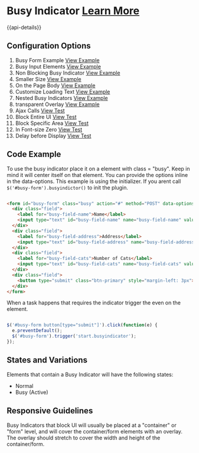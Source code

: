
# Busy Indicator  [Learn More](#)

{{api-details}}

## Configuration Options

1. Busy Form Example [View Example]( ../components/busyindicator/example-index)
2. Busy Input Elements [View Example]( ../components/busyindicator/example-inputs)
3. Non Blocking Busy Indicator [View Example]( ../components/busyindicator/example-non-blocking)
4. Smaller Size [View Example]( ../components/busyindicator/example-small)
5. On the Page Body [View Example]( ../components/busyindicator/example-body)
6. Customize Loading Text [View Example]( ../components/busyindicator/example-custom-loading-text.html)
7. Nested Busy Indicators [View Example]( ../components/busyindicator/example-nested.html)
8. transparent Overlay [View Example]( ../components/busyindicator/example-transparent-overlay.html)
9. Ajax Calls [View Test]( ../components/busyindicator/test-ajax-calls)
10. Block Entire UI [View Test]( ../components/busyindicator/test-ajax-calls)
11. Block Specific Area [View Test]( ../components/busyindicator/test-ajax-calls)
12. In Font-size Zero [View Test]( ../components/busyindicator/test-contained-in-font-size-0)
13. Delay before Display [View Test]( ../components/busyindicator/test-delayed-display.html)

## Code Example

To use the busy indicator place it on a element with class = "busy". Keep in mind it will center itself on that element.
You can provide the options inline in the data-options. This example is using the initializer. If you arent call `$('#busy-form').busyindictor()` to init the plugin.

```html

<form id="busy-form" class="busy" action="#" method="POST" data-options="{ 'displayDelay': 100, 'timeToComplete': 4000 }">
  <div class="field">
    <label for="busy-field-name">Name</label>
    <input type="text" id="busy-field-name" name="busy-field-name" value="" />
  </div>
  <div class="field">
    <label for="busy-field-address">Address</label>
    <input type="text" id="busy-field-address" name="busy-field-address" value="" />
  </div>
  <div class="field">
    <label for="busy-field-cats">Number of Cats</label>
    <input type="text" id="busy-field-cats" name="busy-field-cats" value="" />
  </div>
  <div class="field">
    <button type="submit" class="btn-primary" style="margin-left: 3px">Submit</button>
  </div>
</form>


```

When a task happens that requires the indicator trigger the even on the element.

```javascript

$('#busy-form button[type="submit"]').click(function(e) {
  e.preventDefault();
  $('#busy-form').trigger('start.busyindicator');
});


```

## States and Variations

Elements that contain a Busy Indicator will have the following states:

-   Normal
-   Busy (Active)

## Responsive Guidelines

Busy Indicators that block UI will usually be placed at a "container" or "form" level, and will cover the container/form elements with an overlay. The overlay should stretch to cover the width and height of the container/form.
